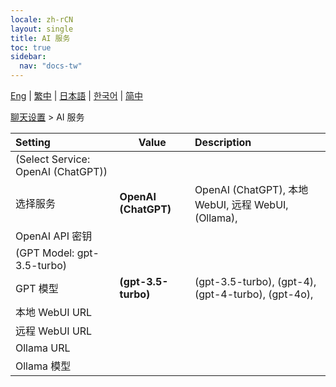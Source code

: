 ```yaml
---
locale: zh-rCN
layout: single
title: AI 服务
toc: true
sidebar:
  nav: "docs-tw"
---
```

[Eng](/dancexr/menu/2025.4/chat/ai_service) | [繁中](/tw/dancexr/menu/2025.4/chat/ai_service) | [日本語](/jp/dancexr/menu/2025.4/chat/ai_service) | [한국어](/kr/dancexr/menu/2025.4/chat/ai_service) | [简中](/zh/dancexr/menu/2025.4/chat/ai_service)

[聊天设置](../menu#聊天设置) > AI 服务



| Setting | Value | Description |
| :--- | --- | :--- |
| (Select Service: OpenAI (ChatGPT)) || 
| 选择服务 | **OpenAI (ChatGPT)** | OpenAI (ChatGPT), 本地 WebUI, 远程 WebUI, (Ollama),  |
| OpenAI API 密钥 || 
| (GPT Model: gpt-3.5-turbo) || 
| GPT 模型 | **(gpt-3.5-turbo)** | (gpt-3.5-turbo), (gpt-4), (gpt-4-turbo), (gpt-4o),  |
| 本地 WebUI URL || 
| 远程 WebUI URL || 
| Ollama URL || 
| Ollama 模型 || 
